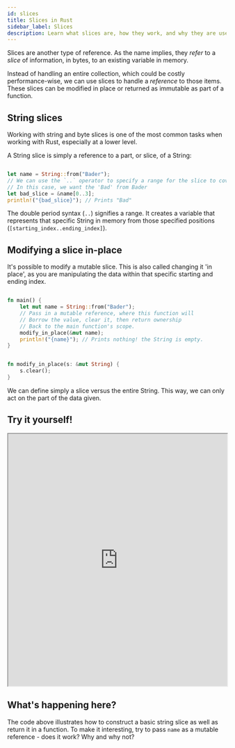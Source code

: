 ```yaml
---
id: slices
title: Slices in Rust
sidebar_label: Slices 
description: Learn what slices are, how they work, and why they are useful.
---
```


Slices are another type of reference.  As the name implies, they *refer* to a *slice* of information, in bytes, to an existing variable in memory.  

Instead of handling an entire collection, which could be costly performance-wise, we can use slices to handle a *reference* to those items.  These slices can be modified in place or returned as immutable as part of a function.

## String slices

Working with string and byte slices is one of the most common tasks when working with Rust, especially at a lower level.

A String slice is simply a reference to a part, or slice, of a String:

```rust

let name = String::from("Bader");
// We can use the `..` operator to specify a range for the slice to cover
// In this case, we want the 'Bad' from Bader
let bad_slice = &name[0..3];
println!("{bad_slice}"); // Prints "Bad"

```

The double period syntax (`..`) signifies a range.  It creates a variable that represents that specific String in memory from those specified positions (`[starting_index..ending_index]`).


## Modifying a slice in-place

It's possible to modify a mutable slice.  This is also called changing it 'in place', as you are manipulating the data within that specific starting and ending index. 

```rust

fn main() {
    let mut name = String::from("Bader");
    // Pass in a mutable reference, where this function will
    // Borrow the value, clear it, then return ownership
    // Back to the main function's scope.
    modify_in_place(&mut name);
    println!("{name}"); // Prints nothing! the String is empty.
}


fn modify_in_place(s: &mut String) {
    s.clear();
}

```

We can define simply a slice versus the entire String.  This way, we can only act on the part of the data given.


## Try it yourself!

<iframe width="100%" height="580" src="https://play.rust-lang.org/?version=stable&mode=debug&edition=2021&code=fn+main%28%29+%7B%0A++++let+name+%3D+String%3A%3Afrom%28%22Bader%22%29%3B%0A++++%2F%2F+We+can+use+the+%60..%60+operator+to+specify+a+range+for+the+slice+to+cover%0A++++%2F%2F+In+this+case%2C+we+just+want+the+%27Bad%27+from+Bader%0A++++let+bad_slice+%3D+%26name%5B0..3%5D%3B%0A++++println%21%28%22%7Bbad_slice%7D%22%29%3B+%2F%2F+Prints+%22Bad%22%0A%7D%0A%0A%0A%2F%2F+A+function+that+does+the+same+as+above%2C+only+specifies+a+the+return+type+as+%0A%2F%2F+a+string+slice%0Afn+take_slice%28s%3A+%26String%29+-%3E+%26str+%7B%0A++++%26s%5B0..3%5D%0A%7D%0A%0A"></iframe>


## What's happening here?

The code above illustrates how to construct a basic string slice as well as return it in a function.  To make it interesting, try to pass `name` as a mutable reference - does it work?  Why and why not?



